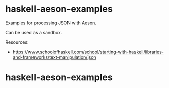# haskell-aeson-examples

Examples for processing JSON with Aeson. 

Can be used as a sandbox.

Resources:

- https://www.schoolofhaskell.com/school/starting-with-haskell/libraries-and-frameworks/text-manipulation/json
# haskell-aeson-examples
